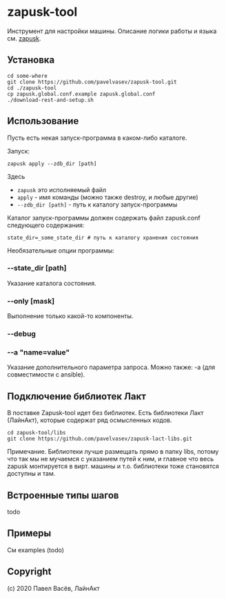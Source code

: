 # zapusk-tool

Инструмент для настройки машины. 
Описание логики работы и языка см. [zapusk](https://github.com/pavelvasev/zapusk).

## Установка
```
cd some-where
git clone https://github.com/pavelvasev/zapusk-tool.git
cd ./zapusk-tool
cp zapusk.global.conf.example zapusk.global.conf
./download-rest-and-setup.sh
```

## Использование
Пусть есть некая запуск-программа в каком-либо каталоге.

Запуск:

```
zapusk apply --zdb_dir [path]
```
Здесь 
* `zapusk` это исполняемый файл
* `apply` - имя команды (можно также destroy, и любые другие)
* `--zdb_dir [path]` - путь к каталогу запуск-программы

Каталог запуск-программы должен содержать файл zapusk.conf следующего содержания:
```
state_dir=_some_state_dir # путь к каталогу хранения состояния
```

Необязательные опции программы:
### --state_dir [path]
Указание каталога состояния.

### --only [mask]
Выполнение только какой-то компоненты.

### --debug

### --a "name=value"
Указание дополнительного параметра запроса.
Можно также: -a (для совместимости с ansible).

## Подключение библиотек Лакт

В поставке Zapusk-tool идет без библиотек. Есть библиотеки Лакт (ЛайнАкт), которые содержат ряд осмысленных кодов.

```
cd zapusk-tool/libs
git clone https://github.com/pavelvasev/zapusk-lact-libs.git
```

Примечание. Библиотеки лучше размещать прямо в папку libs, потому что так мы не мучаемся с 
указанием путей к ним, и главное что весь zapusk монтируется в вирт. машины и т.о. 
библиотеки тоже становятся доступны и там.

## Встроенные типы шагов

todo

## Примеры

См examples (todo)

## Copyright
(c) 2020 Павел Васёв, ЛайнАкт

